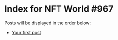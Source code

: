 # Index for NFT World #967
Posts will be displayed in the order below:

- [Your first post](./001-first.md)

